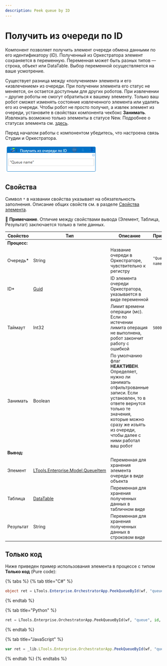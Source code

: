 ```yaml
---
description: Peek queue by ID
---
```


# Получить из очереди по ID

Компонент позволяет получить элемент очереди обмена данными по его идентификатору (ID). Полученный из Оркестратора элемент сохраняется в переменную. Переменная может быть разных типов — строка, объект или DataTable. Выбор переменной осуществляется на ваше усмотрение.

Существует разница между «получением» элемента и его «извлечением» из очереди. При получении элемента его статус не меняется, он остается доступным для других роботов. При извлечении – другие роботы не смогут обратиться к вашему элементу. Только ваш робот сможет изменять состояние извлеченного элемента или удалять его из очереди. Чтобы робот не просто получил, а извлек элемент из очереди, установите в свойствах компонента чекбокс **Занимать**. Извлекать возможно только элементы в статусе New. Подробнее о статусах элемента см. [здесь](https://docs.primo-rpa.ru/primo-rpa/orchestrator/basics/data-queues/items#statusy-elementa).

Перед началом работы с компонентом убедитесь, что настроена связь Студии и Оркестратора.

![](<../../../../.gitbook/assets/peek-queue-by-id.png>) 

## Свойства
Символ `*` в названии свойства указывает на обязательность заполнения. Описание общих свойств см. в разделе [Свойства элемента](https://docs.primo-rpa.ru/primo-rpa/primo-studio/process/elements#svoistva-elementa).

:small_blue_diamond: **Примечание**. Отличие между свойствами вывода (Элемент, Таблица, Результат) заключается только в типе данных.

| Свойство   | Тип       | Описание                 | Пример
| ---------- | --------- | ------------------------ | ------------- |
| **Процесс:** | | |
| Очередь\*  | String    | Название очереди в Оркестраторе, чувствительно к регистру | `"Queue name"`
| ID\*       | [Guid](https://docs.microsoft.com/ru-ru/dotnet/api/system.guid?view=net-6.0) | ID элемента очереди Оркестратора, указывается в виде переменной | 
| Таймаут    | Int32     | Лимит времени операции (мс). Если по истечении лимита операция не выполнена, робот закончит работу с ошибкой | `5000`
| Занимать   | Boolean   | По умолчанию флаг **НЕАКТИВЕН**. Определяет, нужно ли занимать отфильтрованные записи. Если установлен, то в ответе вернутся только те значения, которые можно сразу же изъять из очереди, чтобы далее с ними работал ваш робот |
| **Вывод:** |   |   |
| Элемент    | [LTools.Enterprise.Model.QueueItem](https://docs.primo-rpa.ru/primo-rpa/g_elements/el_basic/els_orch/els_queues/datatypes) | Переменная для хранения элемента очереди в виде объекта | 
| Таблица    | [DataTable](https://learn.microsoft.com/ru-ru/dotnet/api/system.data.datatable?view=net-8.0&viewFallbackFrom=net-4.6.1) | Переменная для хранения полученных данных в табличном виде | 
| Результат  | String    | Переменная для хранения полученных данных в строковом виде | 


## Только код
Ниже приведен пример использования элемента в процессе с типом **Только код** (Pure code):

{% tabs %}
{% tab title="C#" %}
```csharp
object ret = LTools.Enterprise.OrchestratorApp.PeekQueueById(wf, "queue", id, false);
```
{% endtab %}

{% tab title="Python" %}
```python
ret = LTools.Enterprise.OrchestratorApp.PeekQueueById(wf, "queue", id, false)
```
{% endtab %}

{% tab title="JavaScript" %}
```javascript
var ret = _lib.LTools.Enterprise.OrchestratorApp.PeekQueueById(wf, "queue", id, false);
```
{% endtab %}
{% endtabs %}
